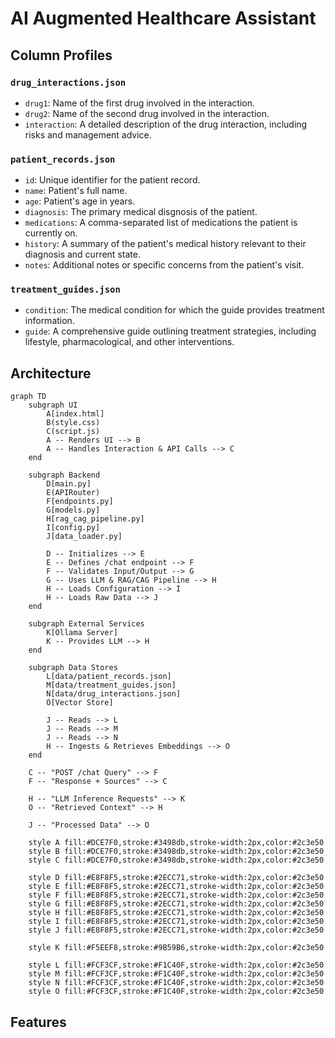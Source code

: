 # AI Augmented Healthcare Assistant
## Column Profiles
### `drug_interactions.json`
- `drug1`: Name of the first drug involved in the interaction.
- `drug2`: Name of the second drug involved in the interaction.
- `interaction`: A detailed description of the drug interaction, including risks and management advice.

### `patient_records.json`
- `id`: Unique identifier for the patient record.
- `name`: Patient's full name.
- `age`: Patient's age in years.
- `diagnosis`: The primary medical disgnosis of the patient.
- `medications`: A comma-separated list of medications the patient is currently on.
- `history`: A summary of the patient's medical history relevant to their diagnosis and current state.
- `notes`: Additional notes or specific concerns from the patient's visit.

### `treatment_guides.json`
- `condition`: The medical condition for which the guide provides treatment information.
- `guide`: A comprehensive guide outlining treatment strategies, including lifestyle, pharmacological, and other interventions.

## Architecture
```mermaid
graph TD
    subgraph UI
        A[index.html]
        B(style.css)
        C(script.js)
        A -- Renders UI --> B
        A -- Handles Interaction & API Calls --> C
    end

    subgraph Backend
        D[main.py]
        E(APIRouter)
        F[endpoints.py]
        G[models.py]
        H[rag_cag_pipeline.py]
        I[config.py]
        J[data_loader.py]

        D -- Initializes --> E
        E -- Defines /chat endpoint --> F
        F -- Validates Input/Output --> G
        G -- Uses LLM & RAG/CAG Pipeline --> H
        H -- Loads Configuration --> I
        H -- Loads Raw Data --> J
    end

    subgraph External Services
        K[Ollama Server]
        K -- Provides LLM --> H
    end

    subgraph Data Stores
        L[data/patient_records.json]
        M[data/treatment_guides.json]
        N[data/drug_interactions.json]
        O[Vector Store]

        J -- Reads --> L
        J -- Reads --> M
        J -- Reads --> N
        H -- Ingests & Retrieves Embeddings --> O
    end

    C -- "POST /chat Query" --> F
    F -- "Response + Sources" --> C

    H -- "LLM Inference Requests" --> K
    O -- "Retrieved Context" --> H

    J -- "Processed Data" --> O

    style A fill:#DCE7F0,stroke:#3498db,stroke-width:2px,color:#2c3e50
    style B fill:#DCE7F0,stroke:#3498db,stroke-width:2px,color:#2c3e50
    style C fill:#DCE7F0,stroke:#3498db,stroke-width:2px,color:#2c3e50

    style D fill:#E8F8F5,stroke:#2ECC71,stroke-width:2px,color:#2c3e50
    style E fill:#E8F8F5,stroke:#2ECC71,stroke-width:2px,color:#2c3e50
    style F fill:#E8F8F5,stroke:#2ECC71,stroke-width:2px,color:#2c3e50
    style G fill:#E8F8F5,stroke:#2ECC71,stroke-width:2px,color:#2c3e50
    style H fill:#E8F8F5,stroke:#2ECC71,stroke-width:2px,color:#2c3e50
    style I fill:#E8F8F5,stroke:#2ECC71,stroke-width:2px,color:#2c3e50
    style J fill:#E8F8F5,stroke:#2ECC71,stroke-width:2px,color:#2c3e50

    style K fill:#F5EEF8,stroke:#9B59B6,stroke-width:2px,color:#2c3e50

    style L fill:#FCF3CF,stroke:#F1C40F,stroke-width:2px,color:#2c3e50
    style M fill:#FCF3CF,stroke:#F1C40F,stroke-width:2px,color:#2c3e50
    style N fill:#FCF3CF,stroke:#F1C40F,stroke-width:2px,color:#2c3e50
    style O fill:#FCF3CF,stroke:#F1C40F,stroke-width:2px,color:#2c3e50
```

## Features
